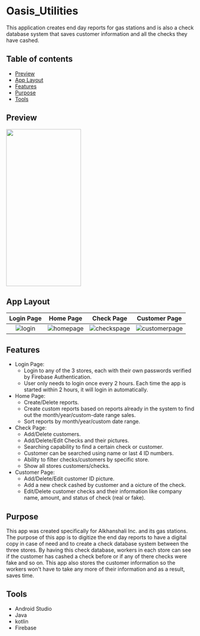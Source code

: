 # Oasis_Utilities

This application creates end day reports for gas stations and is also a check database system that saves customer information and all the checks they have cashed. 

## Table of contents
* [Preview](#preview)
* [App Layout](#app-layout)
* [Features](#features)
* [Purpose](#purpose)
* [Tools](#tools)

## Preview

<img src="score-tracker-gif.gif" width="200" height="420"/>

## App Layout

Login Page            |  Home Page | Check Page | Customer Page
:-------------------------:|:-------------------------:|:-------------------------:|:-------------------------:
![login](https://user-images.githubusercontent.com/33325959/103325126-30413500-49ff-11eb-9836-6d9eb5746c7b.png)  | ![homepage](https://user-images.githubusercontent.com/33325959/103325123-2b7c8100-49ff-11eb-9797-47122e2c24a9.png) | ![checkspage](https://user-images.githubusercontent.com/33325959/103325129-333c2580-49ff-11eb-84e8-ca74c75c7a56.png) | ![customerpage](https://user-images.githubusercontent.com/33325959/103325132-359e7f80-49ff-11eb-89a7-36b354c23523.png)

## Features

* Login Page: 
	* Login to any of the 3 stores, each with their own passwords verified by Firebase Authentication.
	* User only needs to login once every 2 hours. Each time the app is started within 2 hours, it will login in automatically.
* Home Page: 
	* Create/Delete reports.
	* Create custom reports based on reports already in the system to find out the month/year/custom-date range sales.
	* Sort reports by month/year/custom date range.
* Check Page: 
	* Add/Delete customers.
	* Add/Delete/Edit Checks and their pictures.
	* Searching capability to find a certain check or customer.
	* Customer can be searched using name or last 4 ID numbers.
	* Ability to filter checks/customers by specific store.
	* Show all stores customers/checks.
* Customer Page:
	* Add/Delete/Edit customer ID picture.
	* Add a new check cashed by customer and a oicture of the check.
	* Edit/Delete customer checks and their information like company name, amount, and status of check (real or fake).

## Purpose
This app was created specifically for Alkhanshali Inc. and its gas stations. The purpose of this app is to digitize the end day reports to have a digital copy
in case of need and to create a check database system between the three stores. By having this check database, workers in each store can see if the customer
has cashed a check before or if any of there checks were fake and so on. This app also stores the customer information so the workers won't have to take 
any more of their information and as a result, saves time.
	
## Tools
* Android Studio
* Java
* kotlin
* Firebase
